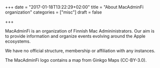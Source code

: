 +++
date = "2017-01-18T13:22:29+02:00"
title = "About MacAdminFi organization"
categories = ["misc"]
draft = false

+++

MacAdminFi is an organization of Finnish Mac Admininistrators. Our aim is to provide information and organize events evolving around the Apple ecosystems.

We have no official structure, membership or affiliation with any instances.

The MacAdminFi logo contains a map from Ginkgo Maps (CC-BY-3.0).

